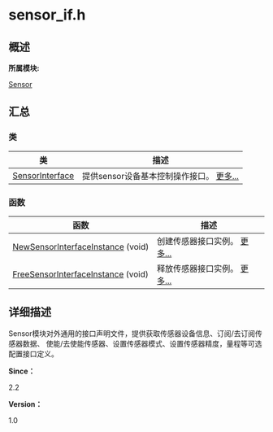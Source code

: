 # sensor_if.h


## **概述**

**所属模块:**

[Sensor](_sensor.md)


## **汇总**


### 类

  | 类 | 描述 | 
| -------- | -------- |
| [SensorInterface](_sensor_interface.md) | 提供sensor设备基本控制操作接口。&nbsp;[更多...](_sensor_interface.md) | 


### 函数

  | 函数 | 描述 | 
| -------- | -------- |
| [NewSensorInterfaceInstance](_sensor.md#newsensorinterfaceinstance)&nbsp;(void) | 创建传感器接口实例。&nbsp;[更多...](_sensor.md#newsensorinterfaceinstance) | 
| [FreeSensorInterfaceInstance](_sensor.md#freesensorinterfaceinstance)&nbsp;(void) | 释放传感器接口实例。&nbsp;[更多...](_sensor.md#freesensorinterfaceinstance) | 


## **详细描述**

Sensor模块对外通用的接口声明文件，提供获取传感器设备信息、订阅/去订阅传感器数据、 使能/去使能传感器、设置传感器模式、设置传感器精度，量程等可选配置接口定义。

**Since：**

2.2

**Version：**

1.0
